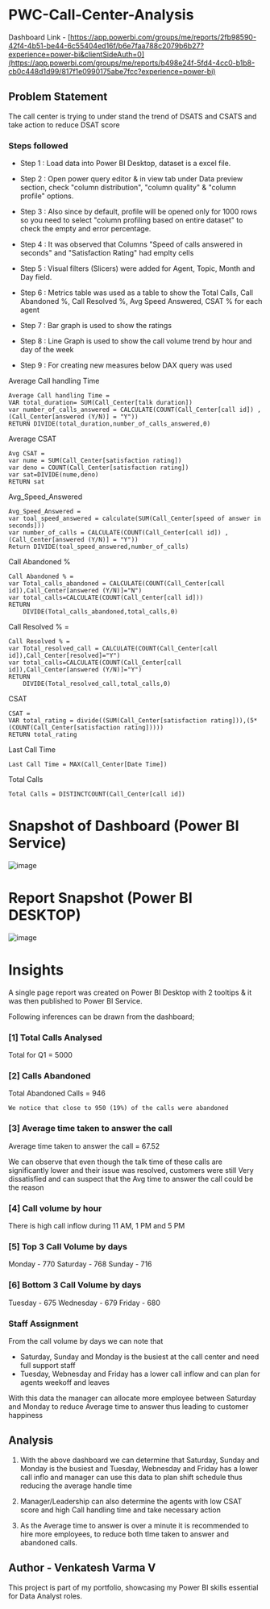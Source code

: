 # PWC-Call-Center-Analysis

Dashboard Link - [https://app.powerbi.com/groups/me/reports/2fb98590-42f4-4b51-be44-6c55404ed16f/b6e7faa788c2079b6b27?experience=power-bi&clientSideAuth=0](https://app.powerbi.com/groups/me/reports/b498e24f-5fd4-4cc0-b1b8-cb0c448d1d99/817f1e0990175abe7fcc?experience=power-bi)

## Problem Statement

The call center is trying to under stand the trend of DSATS and CSATS and take action to reduce DSAT score


### Steps followed 

- Step 1 : Load data into Power BI Desktop, dataset is a excel file.
- Step 2 : Open power query editor & in view tab under Data preview section, check "column distribution", "column quality" & "column profile" options.
- Step 3 : Also since by default, profile will be opened only for 1000 rows so you need to select "column profiling based on entire dataset" to check the empty and error percentage.
- Step 4 : It was observed that Columns "Speed of calls answered in seconds" and "Satisfaction Rating" had emplty cells
- Step 5 : Visual filters (Slicers) were added for Agent, Topic, Month and Day field.
- Step 6 : Metrics table was used as a table to show the Total Calls, Call Abandoned %, Call Resolved %, Avg Speed Answered, CSAT % for each agent
- Step 7 : Bar graph is used to show the ratings
- Step 8 : Line Graph is used to show the call volume trend by hour and day of the week

- Step 9 : For creating new measures below DAX query was used

Average Call handling Time 
```DAX
Average Call handling Time = 
VAR total_duration= SUM(Call_Center[talk duration])
var number_of_calls_answered = CALCULATE(COUNT(Call_Center[call id]) ,(Call_Center[answered (Y/N)] = "Y"))
RETURN DIVIDE(total_duration,number_of_calls_answered,0)
```

Average CSAT
```DAX
Avg CSAT = 
var nume = SUM(Call_Center[satisfaction rating])
var deno = COUNT(Call_Center[satisfaction rating])
var sat=DIVIDE(nume,deno)
RETURN sat
```

Avg_Speed_Answered
```DAX
Avg_Speed_Answered = 
var toal_speed_answered = calculate(SUM(Call_Center[speed of answer in seconds]))
var number_of_calls = CALCULATE(COUNT(Call_Center[call id]) ,(Call_Center[answered (Y/N)] = "Y"))
Return DIVIDE(toal_speed_answered,number_of_calls)
```

Call Abandoned %
```DAX
Call Abandoned % = 
var Total_calls_abandoned = CALCULATE(COUNT(Call_Center[call id]),Call_Center[answered (Y/N)]="N")
var total_calls=CALCULATE(COUNT(Call_Center[call id]))
RETURN
    DIVIDE(Total_calls_abandoned,total_calls,0)
```

Call Resolved % = 
```DAX
Call Resolved % = 
var Total_resolved_call = CALCULATE(COUNT(Call_Center[call id]),Call_Center[resolved]="Y")
var total_calls=CALCULATE(COUNT(Call_Center[call id]),Call_Center[answered (Y/N)]="Y")
RETURN
    DIVIDE(Total_resolved_call,total_calls,0)
```

CSAT
```DAX
CSAT = 
VAR total_rating = divide((SUM(Call_Center[satisfaction rating])),(5*(COUNT(Call_Center[satisfaction rating]))))
RETURN total_rating
```

Last Call Time
```DAX
Last Call Time = MAX(Call_Center[Date Time])
```

Total Calls
```DAX
Total Calls = DISTINCTCOUNT(Call_Center[call id])
```
 
# Snapshot of Dashboard (Power BI Service)

![image](https://github.com/user-attachments/assets/096b4775-3c2b-4eb3-853e-59976523f046)



 
 # Report Snapshot (Power BI DESKTOP)

![image](https://github.com/user-attachments/assets/dbe9e48f-8c4e-42e4-ad54-dba9b86671a3)


# Insights

A single page report was created on Power BI Desktop with 2 tooltips & it was then published to Power BI Service.

Following inferences can be drawn from the dashboard;

### [1] Total Calls Analysed 

   Total for Q1 = 5000

### [2] Calls Abandoned

   Total Abandoned Calls = 946
   
    We notice that close to 950 (19%) of the calls were abandoned 
   
### [3] Average time taken to answer the call

   Average time taken to answer the call = 67.52
   
   We can observe that even though the talk time of these calls are significantly lower and their issue was resolved, customers were still Very dissatisfied and can suspect that the Avg time to answer the call could be the reason

           
###  [4] Call volume by hour

There is high call inflow during 11 AM, 1 PM and 5 PM  
  
### [5] Top 3 Call Volume by days

  Monday - 770
  Saturday - 768
  Sunday - 716

### [6] Bottom 3 Call Volume by days

  Tuesday - 675
  Wednesday - 679
  Friday - 680

### Staff Assignment

From the call volume by days we can note that
* Saturday, Sunday and Monday is the busiest at the call center and need full support staff
* Tuesday, Webnesday and Friday has a lower call inflow and can plan for agents weekoff and leaves
  
 With this data the manager can allocate more employee between Saturday and Monday to reduce Average time to answer thus leading to customer happiness

 ## Analysis

1. With the above dashboard we can determine that Saturday, Sunday and Monday is the busiest and Tuesday, Webnesday and Friday has a lower call inflo and manager can use this data to plan shift schedule thus reducing the average handle time
 
2. Manager/Leadership can also determine the agents with low CSAT score and high Call handling time and take necessary action

3. As the Average time to answer is over a minute it is recommended to hire more employees, to reduce both tIme taken to answer and abandoned calls.

## Author - Venkatesh Varma V

This project is part of my portfolio, showcasing my Power BI skills essential for Data Analyst roles.

